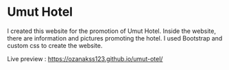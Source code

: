 # Umut Hotel

I created this website for the promotion of Umut Hotel. Inside the website, there are information and pictures promoting the hotel. I used Bootstrap and custom css to create the website.

Live preview : https://ozanakss123.github.io/umut-otel/
